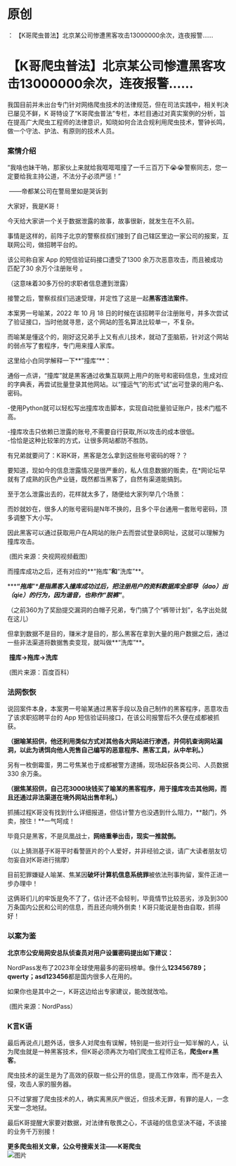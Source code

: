 # 原创
：  【K哥爬虫普法】北京某公司惨遭黑客攻击13000000余次，连夜报警……

# 【K哥爬虫普法】北京某公司惨遭黑客攻击13000000余次，连夜报警……

> 
我国目前并未出台专门针对网络爬虫技术的法律规范，但在司法实践中，相关判决已屡见不鲜，K 哥特设了“K哥爬虫普法”专栏，本栏目通过对真实案例的分析，旨在提高广大爬虫工程师的法律意识，知晓如何合法合规利用爬虫技术，警钟长鸣，做一个守法、护法、有原则的技术人员。


### 案情介绍

“我啥也妹干呐，那家伙上来就给我哐哐哐撞了一千三百万下😭😭警察同志，您一定要给我主持公道，不法分子必须严惩！”

​ ——帝都某公司在警局里如是哭诉到

大家好，我是K哥！

今天给大家讲一个关于数据泄露的故事，故事很新，就发生在不久前。

事情是这样的，前阵子北京的警察叔叔们接到了自己辖区里边一家公司的报案，互联网公司，做招聘平台的。

该公司称自家 App 的短信验证码接口遭受了1300 余万次恶意攻击，而且被成功匹配了30 余万个注册账号 。

（这意味着30多万份的求职者信息遭到泄露）

接警之后，警察叔叔们迅速受理，并定性了这是一起**黑客违法案件**。

本案男一号喻某，2022 年 10 月 18 日的时候在该招聘平台注册账号，并多次尝试了验证接口，当时他就寻思，这个网站的签名算法比较单一，不复杂。

而喻某是懂这个的，刚好这兄弟手上又有点儿技术，就动了歪脑筋，针对这个网站的弱点写了套程序，专门用来撞人家库。

这里给小白同学解释一下**”撞库“**：

通俗一点讲，“撞库”就是黑客通过收集互联网上用户的账号和密码信息，生成对应的字典表，再尝试批量登录其他网站。以“撞运气”的形式“试”出可登录的用户名、密码。

-使用Python就可以轻松写出撞库攻击脚本，实现自动批量验证账户，技术门槛不高。

-撞库攻击只依赖已泄露的账号,不需要自行获取,所以攻击的成本很低。<br/> -恰恰是这种比较笨的方式，让很多网站都防不胜防。

有兄弟就要问了：K哥K哥，黑客是怎么拿到这些账号密码的呀？？

要知道，现如今的信息泄露情况是很严重的，私人信息数据的贩卖，在*网论坛早就有了成熟的灰色产业链，既然都当黑客了，自然有渠道能搞到。

至于怎么泄露出去的，花样就太多了，随便给大家列举几个场景：

而妙就妙在，很多人的账号密码是N年不换的，且多个平台通用一套账号密码，顶多调整下大小写。

因此黑客可以通过获取用户在A网站的账户去而尝试登录B网址，这就可以理解为撞库攻击。

​ (图片来源：央视网视频截图）

而撞库成功之后，还有对应的**“拖库”**和**“洗库”**。

*****“*<em>拖库***”*****是指黑客入撞库成功过后，把注册用户的资料数据库全部导（dao）出（qie）的行为，因为谐音，也称作**“脱裤”**</em>。

（之前360为了奖励提交漏洞的白帽子兄弟，专门搞了个“裤带计划”，名字出处就在这儿）

但拿到数据不是目的，赚米才是目的，那么黑客在拿到大量的用户数据之后，通过一些非法渠道将数据售卖变现，就叫做**“洗库”**。

​ **撞库→拖库→洗库**

​ (图片来源：百度百科）

### 法网恢恢

说回案件本身，本案男一号喻某通过黑客手段以及自己制作的黑客程序，恶意攻击了该求职招聘平台的 App 短信验证码接口，在该公司报警后不久便在成都被抓获。

****（据喻某招供，他还利用类似方式对其他各大网站进行渗透，并伺机查询网站漏洞，以此为诱饵向他人兜售自己编写的恶意程序、黑客工具，从中牟利。）****

另有一枚倒霉蛋，男二号焦某也于成都被警方逮捕，现场起获各类公司、人员数据 330 余万条。

****（据焦某招供，自己花3000块钱买了喻某的黑客程序，用于撞库攻击其他网，而且还通过非法渠道在境外网站出售牟利。）****

抓捕过程K哥没有找到什么详细报道，但估计警方也没遇到什么阻力，**敲门，外卖，按住！**一气呵成！

毕竟只是黑客，不是凤凰战士，**网络重拳出击，现实一推就倒。**

（以上猜测基于K哥平时看警匪片的个人爱好，并非经验之谈，请广大读者朋友切勿妄自对K哥进行揣摩）

目前犯罪嫌疑人喻某、焦某因**破坏计算机信息系统罪**被依法刑事拘留，案件正进一步办理中！

这俩哥们儿的牢饭是免不了了，估计还不会轻判，毕竟情节比较恶劣，涉及到300万条国内公民和公司的信息，而且还向境外倒卖！K哥只能说是咎由自取，抓得好！

### 以案为鉴

**北京市公安局网安总队侦查员对用户设置密码提出如下建议：**

NordPass发布了2023年全球使用最多的密码榜单。像什么**123456789；qwerty；asd123456**都是国内很多人在用的。

如果你也是其中之一，K哥这边给出专家建议，能改就改哈。

​ (图片来源：NordPass）

### K言K语

最后再说点儿题外话，很多人对爬虫有误解，特别是一些对行业一知半解的人，认为爬虫就是一种黑客技术，但K哥必须再次为咱们爬虫工程师正名，**爬虫er≠黑客**。

爬虫技术的诞生是为了高效的获取一些公开的信息，提高工作效率，而不是去入侵，攻击人家的服务器。

只不过掌握了爬虫技术的人，确实离黑灰产很近，但技术无罪，有罪的是人，一念天堂一念地狱。

最后K哥提醒大家要对数据，对法律有敬畏之心，不该碰的信息坚决不碰，不该接的业务千万别接！

****更多爬虫相关文章，公众号搜索关注——K哥爬虫****<br/> <img alt="图片" src="https://i-blog.csdnimg.cn/blog_migrate/478b6fbc486408f008f1cc452813eb69.png"/>
